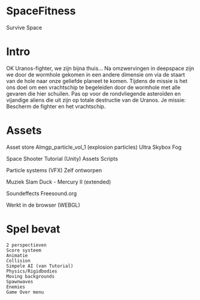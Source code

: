 # SpaceFitness
Survive Space

# Intro
OK Uranos-fighter, we zijn bijna thuis...
Na omzwervingen in deepspace zijn we door de wormhole gekomen in een andere dimensie om via de staart van de hole naar onze geliefde planeet te komen. Tijdens de missie is het ons doel om een vrachtschip te begeleiden door de wormhole met alle gevaren die hier schuilen. Pas op voor de rondvliegende asteroïden en vijandige aliens die uit zijn op totale destructie van de Uranos. 
Je missie: Bescherm de fighter en het vrachtschip.

# Assets
Asset store
	Almgp_particle_vol_1
	(explosion particles)
	Ultra Skybox Fog

Space Shooter Tutorial (Unity)
	Assets
	Scripts

Particle systems (VFX)
	Zelf ontworpen

Muziek
	Slam Duck - Mercury II (extended)

Soundeffects
	Freesound.org

Werkt in de browser (WEBGL)

# Spel bevat
	2 perspectieven
	Score systeem
	Animatie
	Collision
	Simpele AI (van Tutorial)
	Physics/Rigidbodies
	Moving backgrounds
	Spawnwaves
	Enemies
	Game Over menu
